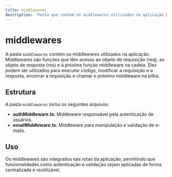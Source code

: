 ```yaml
---
title: middlewares
description: 'Pasta que contém os middlewares utilizados na aplicação para manipulação de requisições e autenticação.'
---
```


# middlewares

A pasta `middlewares` contém os middlewares utilizados na aplicação. Middlewares são funções que têm acesso ao objeto de requisição (req), ao objeto de resposta (res) e à próxima função middleware na cadeia. Eles podem ser utilizados para executar código, modificar a requisição e a resposta, encerrar a requisição e chamar o próximo middleware na pilha.

## Estrutura

A pasta `middlewares` inclui os seguintes arquivos:

- **authMiddleware.ts**: Middleware responsável pela autenticação de usuários.
- **emailMiddleware.ts**: Middleware para manipulação e validação de e-mails.

## Uso

Os middlewares são integrados nas rotas da aplicação, permitindo que funcionalidades como autenticação e validação sejam aplicadas de forma centralizada e reutilizável.